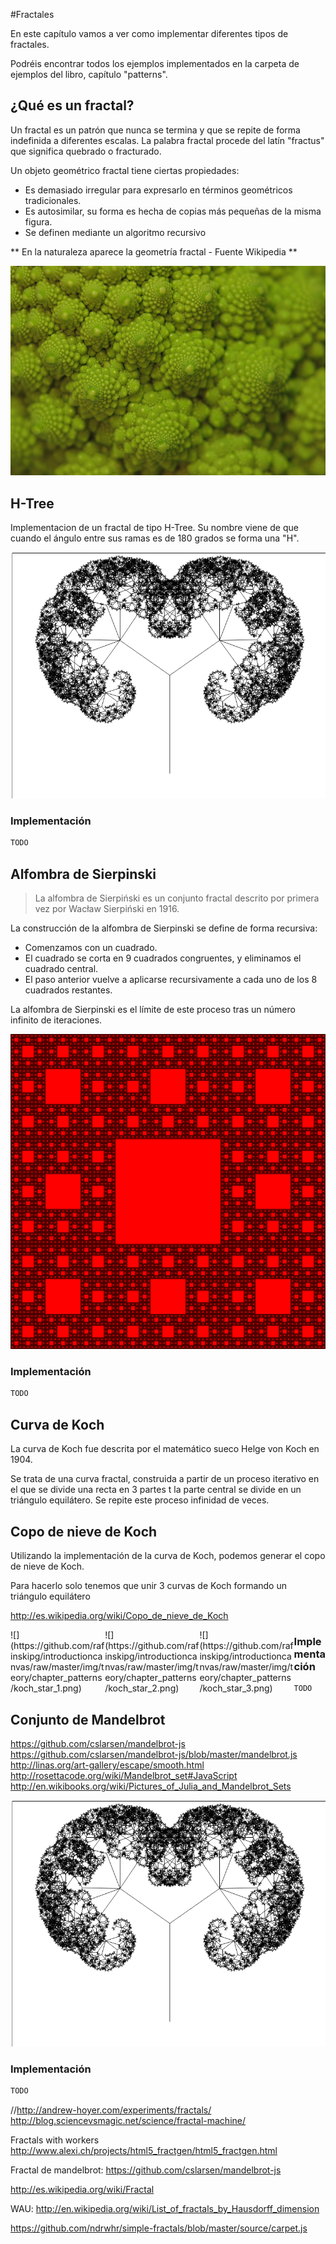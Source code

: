 #Fractales

En este capítulo vamos a ver como implementar diferentes tipos de fractales.

Podréis encontrar todos los ejemplos implementados en la carpeta de ejemplos del libro, capítulo "patterns".

## ¿Qué es un fractal?

Un fractal es un patrón que nunca se termina y que se repite de forma indefinida a diferentes escalas. La palabra fractal procede del latín "fractus" que significa quebrado o fracturado.

Un objeto geométrico fractal tiene ciertas propiedades:
- Es demasiado irregular para expresarlo en términos geométricos tradicionales.
- Es autosimilar, su forma es hecha de copias más pequeñas de la misma figura.
- Se definen mediante un algoritmo recursivo

** En la naturaleza aparece la geometría fractal - Fuente Wikipedia **

![](https://github.com/rafinskipg/introductioncanvas/raw/master/img/teory/chapter_patterns/romanescu.jpg)

## H-Tree

Implementacion de un fractal de tipo H-Tree. Su nombre viene de que cuando el ángulo entre sus ramas es de 180 grados se forma una "H".

![](https://github.com/rafinskipg/introductioncanvas/raw/master/img/teory/chapter_patterns/fractal_tree.png)

### Implementación

```javascript
TODO
```

## Alfombra de Sierpinski

> La alfombra de Sierpiński es un conjunto fractal descrito por primera vez por Wacław Sierpiński en 1916.

La construcción de la alfombra de Sierpinski se define de forma recursiva:

- Comenzamos con un cuadrado.
- El cuadrado se corta en 9 cuadrados congruentes, y eliminamos el cuadrado central.
- El paso anterior vuelve a aplicarse recursivamente a cada uno de los 8 cuadrados restantes.

La alfombra de Sierpinski es el límite de este proceso tras un número infinito de iteraciones.

![](https://github.com/rafinskipg/introductioncanvas/raw/master/img/teory/chapter_patterns/alfombra_sierpinski.png)

### Implementación

```javascript
TODO
```

## Curva de Koch

La curva de Koch fue descrita por el matemático sueco Helge von Koch en 1904. 

Se trata de una curva fractal, construida a partir de un proceso iterativo en el que se divide una recta en 3 partes t la parte central se divide en un triángulo equilátero. Se repite este proceso infinidad de veces.

## Copo de nieve de Koch

Utilizando la implementación de la curva de Koch, podemos generar el copo de nieve de Koch. 

Para hacerlo solo tenemos que unir 3 curvas de Koch formando un triángulo equilátero

http://es.wikipedia.org/wiki/Copo_de_nieve_de_Koch

<div style="width: 30%; float: left;">![](https://github.com/rafinskipg/introductioncanvas/raw/master/img/teory/chapter_patterns/koch_star_1.png)</div>
<div style="width: 30%; float: left;">![](https://github.com/rafinskipg/introductioncanvas/raw/master/img/teory/chapter_patterns/koch_star_2.png)</div>
<div style="width: 30%; float: left;">![](https://github.com/rafinskipg/introductioncanvas/raw/master/img/teory/chapter_patterns/koch_star_3.png)</div>

### Implementación

```javascript
TODO
```

## Conjunto de Mandelbrot
https://github.com/cslarsen/mandelbrot-js
https://github.com/cslarsen/mandelbrot-js/blob/master/mandelbrot.js
http://linas.org/art-gallery/escape/smooth.html
http://rosettacode.org/wiki/Mandelbrot_set#JavaScript
http://en.wikibooks.org/wiki/Pictures_of_Julia_and_Mandelbrot_Sets

![](https://github.com/rafinskipg/introductioncanvas/raw/master/img/teory/chapter_patterns/fractal_tree.png)

### Implementación

```javascript
TODO
```


//http://andrew-hoyer.com/experiments/fractals/
http://blog.sciencevsmagic.net/science/fractal-machine/

Fractals with workers 
http://www.alexi.ch/projects/html5_fractgen/html5_fractgen.html

Fractal de mandelbrot: https://github.com/cslarsen/mandelbrot-js

http://es.wikipedia.org/wiki/Fractal

WAU: http://en.wikipedia.org/wiki/List_of_fractals_by_Hausdorff_dimension

https://github.com/ndrwhr/simple-fractals/blob/master/source/carpet.js